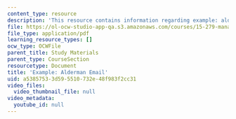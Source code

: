 ```yaml
---
content_type: resource
description: 'This resource contains information regarding example: alderman email.'
file: https://ol-ocw-studio-app-qa.s3.amazonaws.com/courses/15-279-management-communication-for-undergraduates-fall-2012/a53857533d595510732e48f983f2cc31_MIT15_279F12_aldermanEml.pdf
file_type: application/pdf
learning_resource_types: []
ocw_type: OCWFile
parent_title: Study Materials
parent_type: CourseSection
resourcetype: Document
title: 'Example: Alderman Email'
uid: a5385753-3d59-5510-732e-48f983f2cc31
video_files:
  video_thumbnail_file: null
video_metadata:
  youtube_id: null
---
```

